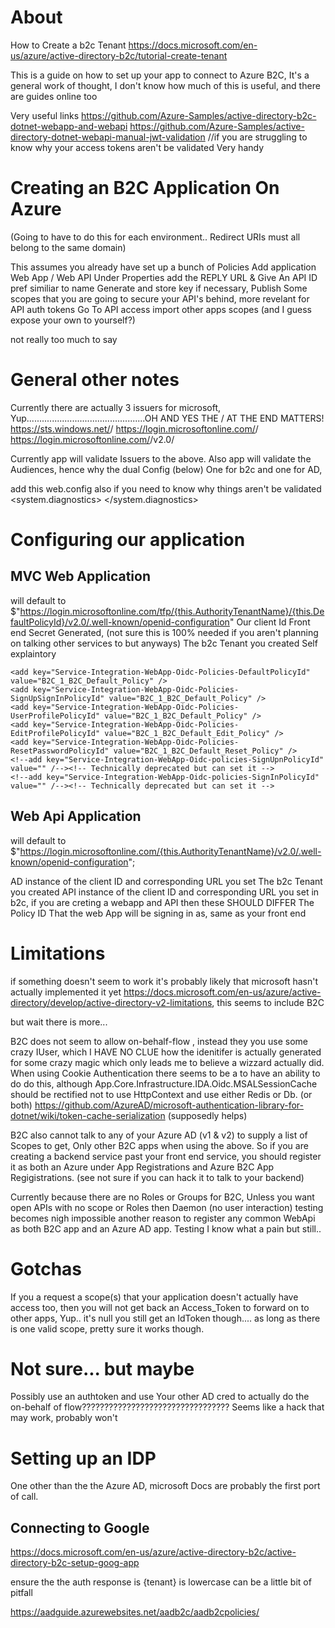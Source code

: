 # About # 

How to Create a b2c Tenant https://docs.microsoft.com/en-us/azure/active-directory-b2c/tutorial-create-tenant

This is a guide on how to set up your app to connect to Azure B2C,
It's a general work of thought, I don't know how much of this is useful, and there are guides online too 

Very useful links 
https://github.com/Azure-Samples/active-directory-b2c-dotnet-webapp-and-webapi
https://github.com/Azure-Samples/active-directory-dotnet-webapi-manual-jwt-validation //if you are struggling to know why your access tokens aren't be validated Very handy



# Creating an B2C Application On Azure #
(Going to have to do this for each environment.. Redirect URIs must all belong to the same domain)


This assumes you already have set up a bunch of Policies
Add application Web App / Web API
Under Properties add the REPLY URL & Give An API ID pref similiar to name
Generate and store key if necessary,
Publish Some scopes that you are going to secure your API's behind, more revelant for API auth tokens
Go To API access import other apps scopes (and I guess expose your own to yourself?)



not really too much to say

# General other notes #

Currently there are actually 3 issuers for microsoft, Yup...............................................OH AND YES THE / AT THE END MATTERS!
https://sts.windows.net/<tenant>/
https://login.microsoftonline.com/<tenant>/
https://login.microsoftonline.com/<tenant>/v2.0/


Currently app will validate Issuers to the above. 
Also app will validate the Audiences, hence why the dual Config (below) One for b2c and one for AD, 

add this web.config also if you need to know why things aren't be validated
  <system.diagnostics>
    <switches>
      <add name="Microsoft.Owin" value="Verbose" />
    </switches>
  </system.diagnostics>



# Configuring our application #


## MVC Web Application ##

will default to  $"https://login.microsoftonline.com/tfp/{this.AuthorityTenantName}/{this.DefaultPolicyId}/v2.0/.well-known/openid-configuration"
    <!--add key="Service-Integration-WebApp-Oidc-Client-AuthorityUri" value="" / --><!-- can override if you need a good reason-->
Our client Id Front end
    <add key="Service-Integration-WebApp-Oidc-Client-Id" value="7ab78d6c-***-****-****-***721a0d" />
Secret Generated, (not sure this is 100% needed if you aren't planning on talking other services to but anyways)
    <add key="Service-Integration-WebApp-Oidc-Client-Secret" value="kKN)******IQ;D8`]1" />
The b2c Tenant you created
    <add key="Service-Integration-WebApp-Oidc-Client-Tenant" value="BaseCommonTest.onmicrosoft.com" />
Self explaintory
    <add key="Service-Integration-WebApp-Oidc-Client-RedirectUri" value="https://localhost:44311/" />
    <add key="Service-Integration-WebApp-Oidc-Client-PostLogoutRedirectUri" value="https://localhost:44311/" />

    <add key="Service-Integration-WebApp-Oidc-Policies-DefaultPolicyId" value="B2C_1_B2C_Default_Policy" />
    <add key="Service-Integration-WebApp-Oidc-Policies-SignUpSignInPolicyId" value="B2C_1_B2C_Default_Policy" />
    <add key="Service-Integration-WebApp-Oidc-Policies-UserProfilePolicyId" value="B2C_1_B2C_Default_Policy" />
    <add key="Service-Integration-WebApp-Oidc-Policies-EditProfilePolicyId" value="B2C_1_B2C_Default_Edit_Policy" />
    <add key="Service-Integration-WebApp-Oidc-Policies-ResetPasswordPolicyId" value="B2C_1_B2C_Default_Reset_Policy" />
    <!--add key="Service-Integration-WebApp-Oidc-policies-SignUpnPolicyId" value="" /--><!-- Technically deprecated but can set it -->
    <!--add key="Service-Integration-WebApp-Oidc-policies-SignInPolicyId" value="" /--><!-- Technically deprecated but can set it -->

## Web Api Application ##

will default to $"https://login.microsoftonline.com/{this.AuthorityTenantName}/v2.0/.well-known/openid-configuration";
   <!--add key="Service-Integration-Api-Oidc-Client-AuthorityUri" value="" /--><!-- can override if you need a good reason-->
AD instance of the client ID and corresponding URL you set
    <add key="Service-Integration-Api-Oidc-Client-Id" value="cb8b69cd-9020-4860-b043-782d21888cac" />
    <add key="Service-Integration-Api-Oidc-Client-App-IdUri" value="https://BaseCommonTest.onmicrosoft.com/ADBaseTestWebApi" />
The b2c Tenant you created
    <add key="Service-Integration-Api-Oidc-Client-Tenant" value="BaseCommonTest.onmicrosoft.com" />
API instance of the client ID and corresponding URL you set in b2c, if you are creting a webapp and API then these SHOULD DIFFER
    <add key="Service-Integration-Api-Oidc-Client-IdB2C" value="36f35e49-1b75-4942-ae4b-53b011abdd32" /> <!-- if app is b2c configured/required set -->
    <add key="Service-Integration-Api-Oidc-Client-App-IdUriB2C" value="https://BaseCommonTest.onmicrosoft.com/BaseTestWebApi" /> <!-- if app is b2c configured/required  set-->
The Policy ID That the web App will be signing in as, same as your front end
    <add key="Service-Integration-Api-Oidc-Policies-PolicyIdB2C" value="B2C_1_B2C_Default_Policy" /> <!-- if app is b2c configured/required  set-->

# Limitations # 

if something doesn't seem to work it's probably likely that microsoft hasn't actually implemented it yet
https://docs.microsoft.com/en-us/azure/active-directory/develop/active-directory-v2-limitations, this seems to include B2C 

but wait there is more... 

B2C does not seem to allow on-behalf-flow , instead they you use some crazy IUser, which I HAVE NO CLUE how the idenitifer is actually generated for
some crazy magic which only leads me to believe a wizzard actually did. When using Cookie Authentication there seems to be a to have an ability to do do this, although
App.Core.Infrastructure.IDA.Oidc.MSALSessionCache should be rectified not to use HttpContext and use either Redis or Db. (or both)
https://github.com/AzureAD/microsoft-authentication-library-for-dotnet/wiki/token-cache-serialization (supposedly helps)

B2C also cannot talk to any of your Azure AD (v1 & v2) to supply a list of Scopes to get, Only other B2C apps when using the above. So if you are creating a backend 
service past your front end service, you should register it as both an Azure under App Registrations and Azure B2C App Regigistrations.
(see not sure if you can hack it to talk to your backend)

Currently because there are no Roles or Groups for B2C, Unless you want open APIs with no scope or Roles then Daemon (no user interaction) testing becomes nigh impossible
another reason to register any common WebApi as both B2C app and an Azure AD app. Testing I know what a pain but still..

# Gotchas #

If you a request a scope(s) that your application doesn't actually have access too, then you will not get back an Access_Token to forward on to other apps, Yup.. it's null
you still get an IdToken though....
as long as there is one valid scope, pretty sure it works though. 


# Not sure... but maybe #

Possibly use an authtoken and use Your other AD cred to actually do the on-behalf of flow?????????????????????????????????
Seems like a hack that may work, probably won't 




# Setting up an IDP #

One other than the the Azure AD, microsoft Docs are probably the first port of call. 

## Connecting to Google ##

https://docs.microsoft.com/en-us/azure/active-directory-b2c/active-directory-b2c-setup-goog-app

ensure the the auth response is {tenant} is lowercase can be a little bit of pitfall

https://aadguide.azurewebsites.net/aadb2c/aadb2cpolicies/

